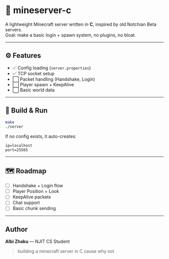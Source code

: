# 🧱 mineserver-c
A lightweight Minecraft server written in **C**, inspired by old Notchian Beta servers.  
Goal: make a basic login + spawn system, no plugins, no bloat.

---

## ⚙️ Features
- ✅ Config loading (`server.properties`)
- ✅ TCP socket setup
- ⬜ Packet handling (Handshake, Login)
- ⬜ Player spawn + KeepAlive
- ⬜ Basic world data

---

## 🧰 Build & Run
```bash
make
./server
```

If no config exists, it auto-creates:
```
ip=localhost
port=25565
```

---

## 🗺️ Roadmap
- [ ] Handshake + Login flow  
- [ ] Player Position + Look  
- [ ] KeepAlive packets  
- [ ] Chat support  
- [ ] Basic chunk sending  

---

## Author
**Albi Zhaku** — NJIT CS Student  
> building a minecraft server in C cause why not

